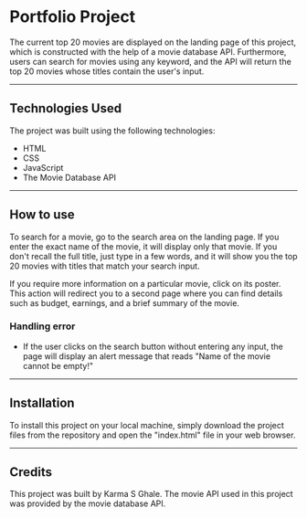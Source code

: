 # Portfolio Project
The current top 20 movies are displayed on the landing page of this project, which is constructed with the help of a movie database API. Furthermore, users can search for movies using any keyword, and the API will return the top 20 movies whose titles contain the user's input.

---

## Technologies Used
The project was built using the following technologies:
* HTML
* CSS
* JavaScript
* The Movie Database API
---

## How to use
To search for a movie, go to the search area on the landing page. If you enter the exact name of the movie, it will display only that movie. If you don't recall the full title, just type in a few words, and it will show you the top 20 movies with titles that match your search input.

If you require more information on a particular movie, click on its poster. This action will redirect you to a second page where you can find details such as budget, earnings, and a brief summary of the movie.

### Handling error
* If the user clicks on the search button without entering any input, the page will display an alert message that reads "Name of the movie cannot be empty!"
---

## Installation

To install this project on your local machine, simply download the project files from the repository and open the "index.html" file in your web browser.

---
## Credits

This project was built by Karma S Ghale. The movie API used in this project was provided by the movie database API.